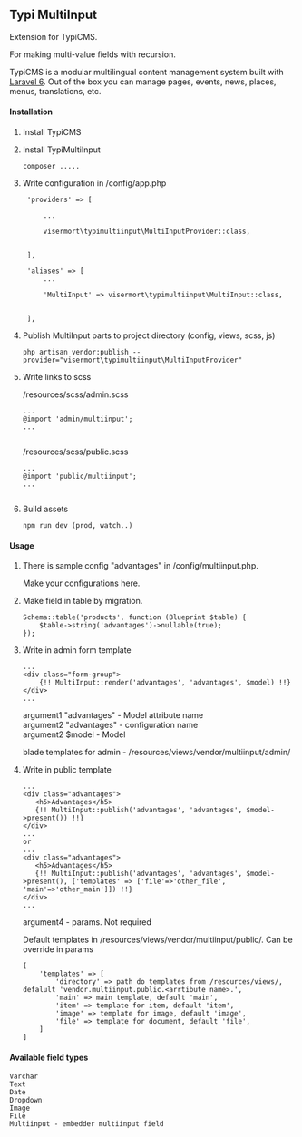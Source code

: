 ## Typi MultiInput


Extension for TypiCMS.

For making multi-value fields with recursion.

TypiCMS is a modular multilingual content management system built with [Laravel 6](https://laravel.com). Out of the box you can manage pages, events, news, places, menus, translations, etc.

#### Installation

1. Install TypiCMS 

2. Install TypiMultiInput

   ````
   composer .....
   ````
    
3. Write configuration in /config/app.php

   ```
    'providers' => [

        ...
        
        visermort\typimultiinput\MultiInputProvider::class,


    ],

    'aliases' => [
        ...

        'MultiInput' => visermort\typimultiinput\MultiInput::class,


    ],
   ```
4. Publish MultiInput parts to project directory (config, views, scss, js)

    ````
    php artisan vendor:publish --provider="visermort\typimultiinput\MultiInputProvider"
    
    ```` 
5. Write links to scss

   /resources/scss/admin.scss

   ````
   ...
   @import 'admin/multiinput';
   ...    
        
   ```` 
   /resources/scss/public.scss

   ````
   ...
   @import 'public/multiinput';
   ...    
        
   ```` 
6. Build assets

   ````
   npm run dev (prod, watch..)
   
   ```` 
    
#### Usage

1. There is sample config "advantages" in /config/multiinput.php.

   Make your configurations here.

2. Make field in table by migration.

   ````
   Schema::table('products', function (Blueprint $table) {
       $table->string('advantages')->nullable(true);
   });
   ```` 
  
3. Write in admin form template
 
    ````
    ...
    <div class="form-group">
        {!! MultiInput::render('advantages', 'advantages', $model) !!}
    </div>
    ...

    ```` 
    argument1 "advantages" - Model attribute name<br>
    argument2 "advantages" - configuration name<br>
    argument2 $model - Model
    
    blade templates for admin - /resources/views/vendor/multiinput/admin/
    
4. Write in public template     

     ````
     ...
     <div class="advantages">
        <h5>Advantages</h5>
        {!! MultiInput::publish('advantages', 'advantages', $model->present()) !!}
     </div>
     ...
     or
     ...
     <div class="advantages">
        <h5>Advantages</h5>
        {!! MultiInput::publish('advantages', 'advantages', $model->present(), ['templates' => ['file'=>'other_file', 'main'=>'other_main']]) !!}
     </div>
     ...
 
     ```` 
    argument4 - params. Not required 

    Default templates in /resources/views/vendor/multiinput/public/<attribute name>. Can be override in params
    ```` 
    [
        'templates' => [
            'directory' => path do templates from /resources/views/, defalult 'vendor.multiinput.public.<arrtibute name>.',
            'main' => main template, default 'main',
            'item' => template for item, default 'item',
            'image' => template for image, default 'image',
            'file' => template for document, default 'file',
        ]
    ]  
    ```` 
    
 #### Available field types
 
    Varchar
    Text
    Date
    Dropdown
    Image
    File
    Multiinput - embedder multiinput field
